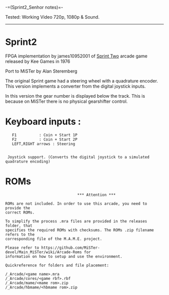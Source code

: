 -=(Sprint2_Senhor notes)=-

Tested: Working Video 720p, 1080p & Sound.

___
# Sprint2

FPGA implementation by james10952001 of [Sprint Two](https://github.com/james10952001/Sprint2 "Sprint Two") arcade game released by Kee Games in 1976


Port to MiSTer by Alan Steremberg

The original Sprint game had a steering wheel with a quadrature encoder. This version implements a converter from the digital joystick inputs.

In this version the gear number is displayed below the track. This is because on MiSTer there is no physical gearshifter control.

# Keyboard inputs :
```
   F1          : Coin + Start 1P
   F2          : Coin + Start 2P
   LEFT,RIGHT arrows : Steering
   

 Joystick support. (Converts the digital joystick to a simulated quadrature encoding)
```
 
# ROMs
```
                                *** Attention ***

ROMs are not included. In order to use this arcade, you need to provide the
correct ROMs.

To simplify the process .mra files are provided in the releases folder, that
specifies the required ROMs with checksums. The ROMs .zip filename refers to the
corresponding file of the M.A.M.E. project.

Please refer to https://github.com/MiSTer-devel/Main_MiSTer/wiki/Arcade-Roms for
information on how to setup and use the environment.

Quickreference for folders and file placement:

/_Arcade/<game name>.mra
/_Arcade/cores/<game rbf>.rbf
/_Arcade/mame/<mame rom>.zip
/_Arcade/hbmame/<hbmame rom>.zip

```
